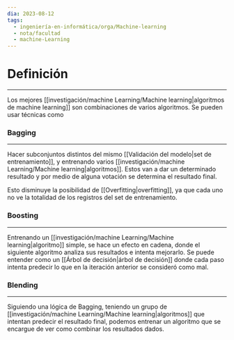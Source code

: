 ```yaml
---
dia: 2023-08-12
tags:
  - ingeniería-en-informática/orga/Machine-learning
  - nota/facultad
  - machine-Learning
---
```

# Definición
---
Los mejores [[investigación/machine Learning/Machine learning|algoritmos de machine learning]] son combinaciones de varios algoritmos. Se pueden usar técnicas como

### Bagging
---
Hacer subconjuntos distintos del mismo [[Validación del modelo|set de entrenamiento]], y entrenando varios [[investigación/machine Learning/Machine learning|algoritmos]]. Estos van a dar un determinado resultado y por medio de alguna votación se determina el resultado final.

Esto disminuye la posibilidad de [[Overfitting|overfitting]], ya que cada uno no ve la totalidad de los registros del set de entrenamiento.

### Boosting
---
Entrenando un [[investigación/machine Learning/Machine learning|algoritmo]] simple, se hace un efecto en cadena, donde el siguiente algoritmo analiza sus resultados e intenta mejorarlo. Se puede entender como un [[Árbol de decisión|árbol de decisión]] donde cada paso intenta predecir lo que en la iteración anterior se consideró como mal.

### Blending
---
Siguiendo una lógica de Bagging, teniendo un grupo de [[investigación/machine Learning/Machine learning|algoritmos]] que intentan predecir el resultado final, podemos entrenar un algoritmo que se encargue de ver como combinar los resultados dados.